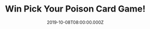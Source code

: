 ---
campaign-uuid: "c-8f971ae4-462c-4a40-a36b-1633aaa3220d"
type: "Competition"
category: "Entertainment"
date: "2019-10-08T08:00:00.000Z"
end-date: "2019-11-08T23:59:00.000Z"
disable-form: false
is_promoted: false
has_entry_page: true
title: "Win Pick Your Poison Card Game!"
competition-description: "<p>We are giving away the best card game of the moment:\
  \ Pick Your Poison Card Game, the card game of unbelievable what would you rather\
  \ do scenarios.</p>\n<p>Want to have the best time with your friends? Click below\
  \ for a chance of taking it home with you.</p>\n"
hero-header: "Win Pick Your Poison Card Game!"
terms-confirmation: "N/A"
banner-img: "https://assets.expresslyapp.com/asset-f705a139-c5b4-4d7e-91fb-d98acb47cdbc.jpg"
logo-left-href: "aaa.nme.com"
logo-left-image: "https://assets.expresslyapp.com/asset-6e959645-18c8-4854-9123-ff104b979ca3.jpg"
logo-left-title: "NME AAA"
bg-image-hero: "https://assets.expresslyapp.com/asset-e0d54067-69eb-412d-afff-810e63b3ed31.jpg"
bg-image-first: "https://assets.expresslyapp.com/asset-b77f6116-d62b-43cf-9906-06cdcae2130e.jpg"
section1-content: "<p>Pick Your Poison is a card game of unbelievable what would you\
  \ rather do scenarios.Three or more players compete to create the hardest scenario\
  \ possible by combining two Poison Cards. Everyone anonymously “Picks their poison”\
  . After the reveal, find out who was “right” and who is just as messed up as you\
  \ thought.</p>\n<p>Does it sound like the best plan for your weekend? Click below\
  \ for a chance to win it now!</p>\n<p>Good luck!</p>\n"
entry-title: "Win Pick Your Poison Card Game!"
entry-content: "<p>Enter the draw to win Pick Your Poison Card Game by completing\
  \ the form below before 23:59 on the 8th of November 2019.</p>\n"
has-winner: false
prize-description: "Pick Your Poison Card Game"
special-conditions: "Multiple entries are allowed up to one every day.\r\n\r\nThis\
  \ competition is also available on: http://club.expressly.io/competitons/pick-your-poison-card-game-giveaway"
country-restrictions:
- "GB"
---